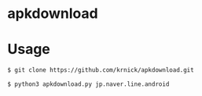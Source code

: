 # apkdownload


# Usage

```bash
$ git clone https://github.com/krnick/apkdownload.git
```

```bash
$ python3 apkdownload.py jp.naver.line.android
```
